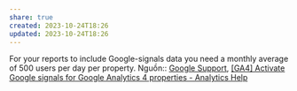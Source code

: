 ```yaml
---
share: true
created: 2023-10-24T18:26
updated: 2023-10-24T18:26
---
```

For your reports to include Google-signals data you need a monthly average of 500 users per day per property.
Nguồn:: [Google Support](../../../Ngu%E1%BB%93n%20v%C3%A0%20t%C3%A0i%20nguy%C3%AAn%20h%E1%BB%97%20tr%E1%BB%A3/%CE%9E%20Ngu%E1%BB%93n/Google%20Support.md#), [[GA4] Activate Google signals for Google Analytics 4 properties - Analytics Help](https://support.google.com/analytics/answer/9445345?sjid=15541438504357375011-AP#zippy=%2Cin-this-article%2Ccross-platform-reporting)